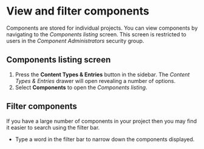 # View and filter components
Components are stored for individual projects. You can view components by navigating to the _Components listing_ screen. This screen is restricted to users in the _Component Administrators_ security group.

## Components listing screen

1.  Press the **Content Types & Entries** button in the sidebar. The _Content Types & Entries_ drawer will open revealing a number of options.
2.  Select **Components** to open the _Components listing_.

## Filter components

If you have a large number of components in your project then you may find it easier to search using the filter bar.

- Type a word in the filter bar to narrow down the components displayed.
